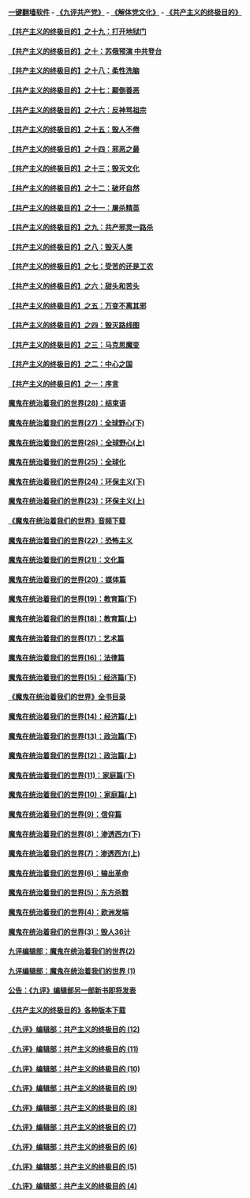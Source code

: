 #### [一键翻墙软件](https://github.com/gfw-breaker/nogfw/blob/master/README.md?t=05012139) -  [《九评共产党》](https://github.com/gfw-breaker/9ping.md?t=05012139) - [《解体党文化》](https://github.com/gfw-breaker/jtdwh.md?t=05012139) - [《共产主义的终极目的》](https://github.com/gfw-breaker/gczydzjmd.md?t=05012139)

#### [【共产主义的终极目的】之十九：打开地狱门](../pages/nsc422/n11206376.md?t=05012139) 

#### [【共产主义的终极目的】之十：苏俄预演 中共登台](../pages/nsc422/n11118424.md?t=05012139) 

#### [【共产主义的终极目的】之十八：柔性洗脑](../pages/nsc422/n11199994.md?t=05012139) 

#### [【共产主义的终极目的】之十七：颠倒善恶](../pages/nsc422/n11179782.md?t=05012139) 

#### [【共产主义的终极目的】之十六：反神骂祖宗](../pages/nsc422/n11166798.md?t=05012139) 

#### [【共产主义的终极目的】之十五：毁人不倦](../pages/nsc422/n11166792.md?t=05012139) 

#### [【共产主义的终极目的】之十四：邪恶之最](../pages/nsc422/n11150249.md?t=05012139) 

#### [【共产主义的终极目的】之十三：毁灭文化](../pages/nsc422/n11135227.md?t=05012139) 

#### [【共产主义的终极目的】之十二：破坏自然](../pages/nsc422/n11135214.md?t=05012139) 

#### [【共产主义的终极目的】之十一：屠杀精英](../pages/nsc422/n11118442.md?t=05012139) 

#### [【共产主义的终极目的】之九：共产邪灵一路杀](../pages/nsc422/n11114139.md?t=05012139) 

#### [【共产主义的终极目的】之八：毁灭人类](../pages/nsc422/n11108503.md?t=05012139) 

#### [【共产主义的终极目的】之七：受苦的还是工农](../pages/nsc422/n11101809.md?t=05012139) 

#### [【共产主义的终极目的】之六：甜头和苦头](../pages/nsc422/n11096971.md?t=05012139) 

#### [【共产主义的终极目的】之五：万变不离其邪](../pages/nsc422/n11091285.md?t=05012139) 

#### [【共产主义的终极目的】之四：毁灭路线图](../pages/nsc422/n11086284.md?t=05012139) 

#### [【共产主义的终极目的】之三：马克思魔变](../pages/nsc422/n11061941.md?t=05012139) 

#### [【共产主义的终极目的】之二：中心之国](../pages/nsc422/n11047728.md?t=05012139) 

#### [【共产主义的终极目的】之一：序言](../pages/nsc422/n11086077.md?t=05012139) 

#### [魔鬼在统治着我们的世界(28)：结束语](../pages/nsc422/n10936246.md?t=05012139) 

#### [魔鬼在统治着我们的世界(27)：全球野心(下)](../pages/nsc422/n10928319.md?t=05012139) 

#### [魔鬼在统治着我们的世界(26)：全球野心(上)](../pages/nsc422/n10900318.md?t=05012139) 

#### [魔鬼在统治着我们的世界(25)：全球化](../pages/nsc422/n10788205.md?t=05012139) 

#### [魔鬼在统治着我们的世界(24)：环保主义(下)](../pages/nsc422/n10695307.md?t=05012139) 

#### [魔鬼在统治着我们的世界(23)：环保主义(上)](../pages/nsc422/n10688613.md?t=05012139) 

#### [《魔鬼在统治着我们的世界》音频下载](../pages/nsc422/n10635553.md?t=05012139) 

#### [魔鬼在统治着我们的世界(22)：恐怖主义](../pages/nsc422/n10614727.md?t=05012139) 

#### [魔鬼在统治着我们的世界(21)：文化篇](../pages/nsc422/n10597706.md?t=05012139) 

#### [魔鬼在统治着我们的世界(20)：媒体篇](../pages/nsc422/n10586579.md?t=05012139) 

#### [魔鬼在统治着我们的世界(19)：教育篇(下)](../pages/nsc422/n10564808.md?t=05012139) 

#### [魔鬼在统治着我们的世界(18)：教育篇(上)](../pages/nsc422/n10526970.md?t=05012139) 

#### [魔鬼在统治着我们的世界(17)：艺术篇](../pages/nsc422/n10499093.md?t=05012139) 

#### [魔鬼在统治着我们的世界(16)：法律篇](../pages/nsc422/n10485969.md?t=05012139) 

#### [魔鬼在统治着我们的世界(15)：经济篇(下)](../pages/nsc422/n10469975.md?t=05012139) 

#### [《魔鬼在统治着我们的世界》全书目录](../pages/nsc422/n10464261.md?t=05012139) 

#### [魔鬼在统治着我们的世界(14)：经济篇(上)](../pages/nsc422/n10457370.md?t=05012139) 

#### [魔鬼在统治着我们的世界(13)：政治篇(下)](../pages/nsc422/n10448270.md?t=05012139) 

#### [魔鬼在统治着我们的世界(12)：政治篇(上)](../pages/nsc422/n10444576.md?t=05012139) 

#### [魔鬼在统治着我们的世界(11)：家庭篇(下)](../pages/nsc422/n10440961.md?t=05012139) 

#### [魔鬼在统治着我们的世界(10)：家庭篇(上)](../pages/nsc422/n10435448.md?t=05012139) 

#### [魔鬼在统治着我们的世界(9)：信仰篇](../pages/nsc422/n10432159.md?t=05012139) 

#### [魔鬼在统治着我们的世界(8)：渗透西方(下)](../pages/nsc422/n10429603.md?t=05012139) 

#### [魔鬼在统治着我们的世界(7)：渗透西方(上)](../pages/nsc422/n10426013.md?t=05012139) 

#### [魔鬼在统治着我们的世界(6)：输出革命](../pages/nsc422/n10421536.md?t=05012139) 

#### [魔鬼在统治着我们的世界(5)：东方杀戮](../pages/nsc422/n10417707.md?t=05012139) 

#### [魔鬼在统治着我们的世界(4)：欧洲发端](../pages/nsc422/n10414890.md?t=05012139) 

#### [魔鬼在统治着我们的世界(3)：毁人36计](../pages/nsc422/n10411583.md?t=05012139) 

#### [九评编辑部：魔鬼在统治着我们的世界(2)](../pages/nsc422/n10410036.md?t=05012139) 

#### [九评编辑部：魔鬼在统治着我们的世界 (1)](../pages/nsc422/n10406825.md?t=05012139) 

#### [公告：《九评》编辑部另一部新书即将发表](../pages/nsc422/n10405104.md?t=05012139) 

#### [《共产主义的终极目的》各种版本下载](../pages/nsc422/n10022138.md?t=05012139) 

#### [《九评》编辑部：共产主义的终极目的 (12)](../pages/nsc422/n9933272.md?t=05012139) 

#### [《九评》编辑部：共产主义的终极目的 (11)](../pages/nsc422/n9924973.md?t=05012139) 

#### [《九评》编辑部：共产主义的终极目的 (10)](../pages/nsc422/n9920883.md?t=05012139) 

#### [《九评》编辑部：共产主义的终极目的 (9)](../pages/nsc422/n9916363.md?t=05012139) 

#### [《九评》编辑部：共产主义的终极目的 (8)](../pages/nsc422/n9912488.md?t=05012139) 

#### [《九评》编辑部：共产主义的终极目的 (7)](../pages/nsc422/n9901176.md?t=05012139) 

#### [《九评》编辑部：共产主义的终极目的 (6)](../pages/nsc422/n9899359.md?t=05012139) 

#### [《九评》编辑部：共产主义的终极目的 (5)](../pages/nsc422/n9893174.md?t=05012139) 

#### [《九评》编辑部：共产主义的终极目的 (4)](../pages/nsc422/n9891246.md?t=05012139) 

